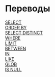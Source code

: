 # Переводы ############################

[SELECT][SELECT]   
[ORDER BY][ORDER]   
[SELECT DISTINCT][DISTINCT]   
[WHERE][WHERE]  
[LIMIT][LIMIT]  
[BETWEEN][BETWEEN]  
[IN][IN]  
[LIKE][LIKE]  
[GLOB][GLOB]  
[IS NULL][IS NULL]

[SELECT]:       ./01_Select/translate.md
[ORDER]:        ./02_OrderBy/translate.md
[DISTINCT]:     ./03_SelectDistinct/translate.md
[WHERE]:        ./04_Where/translate.md
[LIMIT]:        ./05_Limit/translate.md
[BETWEEN]:      ./06_Between/translate.md
[IN]:           ./07_In/translate.md
[LIKE]:         ./08_Like/translate.md
[GLOB]:         ./09_Glob/translate.md
[IS NULL]:      ./10_IsNull/translate.md